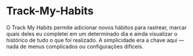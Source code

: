 # Track-My-Habits
O Track My Habits permite adicionar novos hábitos para rastrear, marcar quais deles eu completei em um determinado dia e ainda visualizar o histórico de tudo o que foi realizado. A simplicidade era a chave aqui — nada de menus complicados ou configurações difíceis.
